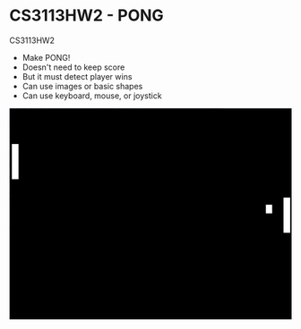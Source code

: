 ﻿CS3113HW2 - PONG
=========

CS3113HW2

* Make PONG!
* Doesn't need to keep score
* But it must detect player wins
* Can use images or basic shapes
* Can use keyboard, mouse, or joystick




![Alt text](https://github.com/wheressswaldo/CS3113/blob/master/Pong/pong.png?raw=true "Pong")
